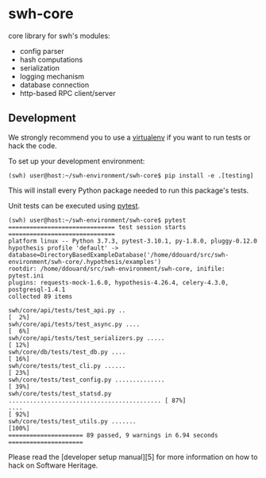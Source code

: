 swh-core
========

core library for swh's modules:
- config parser
- hash computations
- serialization
- logging mechanism
- database connection
- http-based RPC client/server

Development
-----------

We strongly recommend you to use a [virtualenv][1] if you want to run tests or
hack the code.

To set up your development environment:

```
(swh) user@host:~/swh-environment/swh-core$ pip install -e .[testing]
```

This will install every Python package needed to run this package's tests.

Unit tests can be executed using [pytest](https://docs.pytest.org).

```
(swh) user@host:~/swh-environment/swh-core$ pytest
============================== test session starts ==============================
platform linux -- Python 3.7.3, pytest-3.10.1, py-1.8.0, pluggy-0.12.0
hypothesis profile 'default' -> database=DirectoryBasedExampleDatabase('/home/ddouard/src/swh-environment/swh-core/.hypothesis/examples')
rootdir: /home/ddouard/src/swh-environment/swh-core, inifile: pytest.ini
plugins: requests-mock-1.6.0, hypothesis-4.26.4, celery-4.3.0, postgresql-1.4.1
collected 89 items

swh/core/api/tests/test_api.py ..                                         [  2%]
swh/core/api/tests/test_async.py ....                                     [  6%]
swh/core/api/tests/test_serializers.py .....                              [ 12%]
swh/core/db/tests/test_db.py ....                                         [ 16%]
swh/core/tests/test_cli.py ......                                         [ 23%]
swh/core/tests/test_config.py ..............                              [ 39%]
swh/core/tests/test_statsd.py ........................................... [ 87%]
....                                                                      [ 92%]
swh/core/tests/test_utils.py .......                                      [100%]
===================== 89 passed, 9 warnings in 6.94 seconds =====================
```

Please read the [developer setup manual][5] for more information on how to hack
on Software Heritage.

[2]: https://docs.softwareheritage.org/devel/developer-setup.html
[1]: https://virtualenv.pypa.io
